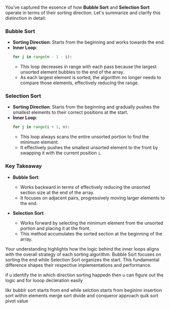 You’ve captured the essence of how **Bubble Sort** and **Selection Sort** operate in terms of their sorting direction. Let's summarize and clarify this distinction in detail:

### Bubble Sort
- **Sorting Direction**: Starts from the beginning and works towards the end.
- **Inner Loop**: 
  ```python
  for j in range(n - 1 - i):
  ```
  - This loop decreases in range with each pass because the largest unsorted element bubbles to the end of the array. 
  - As each largest element is sorted, the algorithm no longer needs to compare those elements, effectively reducing the range.

### Selection Sort
- **Sorting Direction**: Starts from the beginning and gradually pushes the smallest elements to their correct positions at the start.
- **Inner Loop**: 
  ```python
  for j in range(i + 1, n):
  ```
  - This loop always scans the entire unsorted portion to find the minimum element. 
  - It effectively pushes the smallest unsorted element to the front by swapping it with the current position `i`.

### Key Takeaway
- **Bubble Sort**:
  - Works backward in terms of effectively reducing the unsorted section size at the end of the array.
  - It focuses on adjacent pairs, progressively moving larger elements to the end.

- **Selection Sort**:
  - Works forward by selecting the minimum element from the unsorted portion and placing it at the front.
  - This method accumulates the sorted section at the beginning of the array.

Your understanding highlights how the logic behind the inner loops aligns with the overall strategy of each sorting algorithm. Bubble Sort focuses on sorting the end while Selection Sort organizes the start. This fundamental difference shapes their respective implementations and performance.

if u identify the in which direction sorting happedn then 
u can figure out the logic and for looop decleration easily

likr bubblr sort starts from end
while selction starts from begininn
insertion sort within elements
merge sort divide and conqueror approach
quik sort pivot value